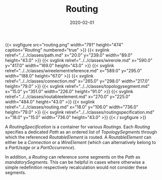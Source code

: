 ﻿---
title: Routing
toc: false
type: specs
layout: diagram
date: "2020-02-01"
draft: false
specification: VEC
version: 1.2.0
documentType: "Recommendation"
elementType: Diagram
classes:
  - Path
  - WireRole
  - WireElementReference
  - Connection
  - TopologySegment
  - RoutableElement
  - Routing
  - RoutingSpecification
menu:
  VEC-1.2.0:    
    parent: topology-and-geometry
    identifier: topology-and-geometry/routing
    weight: 1008011 

# Prev/next pager order (if `docs_section_pager` enabled in `params.toml`)
weight: 1008011
---
{{< svgfigure src="routing.png" width="791" height="474" caption="Routing" numbered="true" >}}
  {{< svglink relref="../../classes/path.md" x="20.0" y="239.0" width="89.0" height="43.0" >}}
  {{< svglink relref="../../classes/wirerole.md" x="590.0" y="417.0" width="169.0" height="43.0" >}}
  {{< svglink relref="../../classes/wireelementreference.md" x="589.0" y="295.0" width="188.0" height="67.0" >}}
  {{< svglink relref="../../classes/connection.md" x="265.0" y="298.0" width="217.0" height="79.0" >}}
  {{< svglink relref="../../classes/topologysegment.md" x="15.0" y="351.0" width="226.0" height="91.0" >}}
  {{< svglink relref="../../classes/routableelement.md" x="270.0" y="225.0" width="484.0" height="43.0" >}}
  {{< svglink relref="../../classes/routing.md" x="18.0" y="106.0" width="736.0" height="79.0" >}}
  {{< svglink relref="../../classes/routingspecification.md" x="18.0" y="15.0" width="736.0" height="43.0" >}}
{{< / svgfigure >}}
<p> A <i>RoutingSpecification</i> is a container for various <i>Routings</i>. Each <i>Routing</i> specifies a dedicated <i>Path</i> as an ordered list of <i>TopologySegments</i> through which the referenced <i>RoutableElement</i> is routed. A <i>RoutableElement</i> can either be a <i>Connection</i> or a <i>WireElement </i>(which can alternatively belong to a <i>PartUsage</i> or a <i>PartOccurrence</i>).      </p>      <p> In addition, a <i>Routing</i> can reference some segments on the <i>Path</i> as <i>mandatorySegments. </i>This can be helpful in cases where otherwise a simple redefinition respectively recalculation would not consider these segments.      </p>